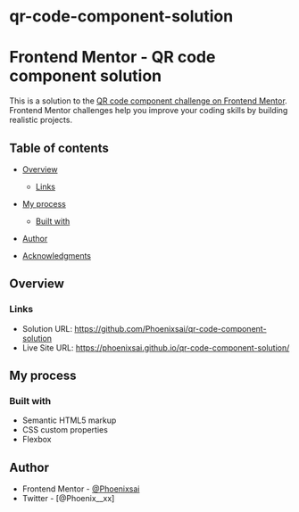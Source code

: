 # qr-code-component-solution
# Frontend Mentor - QR code component solution

This is a solution to the [QR code component challenge on Frontend Mentor](https://www.frontendmentor.io/challenges/qr-code-component-iux_sIO_H). Frontend Mentor challenges help you improve your coding skills by building realistic projects. 

## Table of contents

- [Overview](#overview)
  - [Links](#links)
- [My process](#my-process)
  - [Built with](#built-with)
  
- [Author](#author)
- [Acknowledgments](#acknowledgments)

## Overview

### Links

- Solution URL: https://github.com/Phoenixsai/qr-code-component-solution
- Live Site URL: https://phoenixsai.github.io/qr-code-component-solution/

## My process

### Built with

- Semantic HTML5 markup
- CSS custom properties
- Flexbox

## Author

- Frontend Mentor - [@Phoenixsai](https://www.frontendmentor.io/profile/Phoenixsai)
- Twitter - [@Phoenix__xx]
